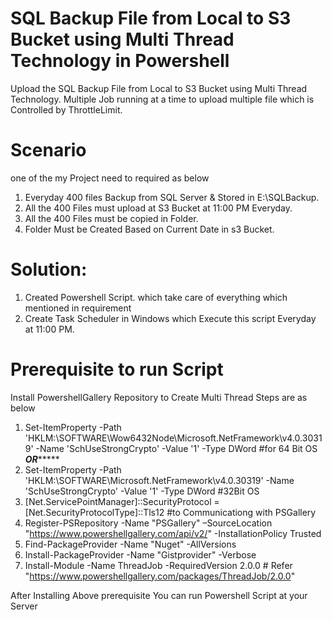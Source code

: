 # SQL Backup File from Local to S3 Bucket using Multi Thread Technology in Powershell
Upload the SQL Backup File from Local to S3 Bucket using Multi Thread Technology. Multiple Job running at a time to upload multiple file which is Controlled by  ThrottleLimit. 

# Scenario
one of the my Project need to required as below
1) Everyday 400 files Backup from SQL Server & Stored in E:\SQLBackup.
2) All the 400 Files must upload at S3 Bucket at 11:00 PM Everyday.
3) All the 400 Files must be copied in Folder.
4) Folder Must be Created Based on Current Date in s3 Bucket.

# Solution:
1) Created Powershell Script. which take care of everything which mentioned in requirement
2) Create Task Scheduler in Windows which Execute this script Everyday at 11:00 PM.

# Prerequisite to run Script
Install PowershellGallery Repository to Create Multi Thread
Steps are as below
1) Set-ItemProperty -Path 'HKLM:\SOFTWARE\Wow6432Node\Microsoft\.NetFramework\v4.0.30319' -Name 'SchUseStrongCrypto' -Value '1' -Type DWord #for 64 Bit OS
***************************************************************OR********************************************************************
2) Set-ItemProperty -Path 'HKLM:\SOFTWARE\Microsoft\.NetFramework\v4.0.30319' -Name 'SchUseStrongCrypto' -Value '1' -Type DWord #32Bit OS
3) [Net.ServicePointManager]::SecurityProtocol = [Net.SecurityProtocolType]::Tls12 #to Communicationg with PSGallery
4) Register-PSRepository -Name "PSGallery" –SourceLocation "https://www.powershellgallery.com/api/v2/" -InstallationPolicy Trusted
5) Find-PackageProvider -Name "Nuget" -AllVersions
6) Install-PackageProvider -Name "Gistprovider" -Verbose
7) Install-Module -Name ThreadJob -RequiredVersion 2.0.0 # Refer "https://www.powershellgallery.com/packages/ThreadJob/2.0.0"

After Installing Above prerequisite You can run Powershell Script at your Server

